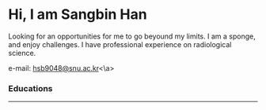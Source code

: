 # Hi, I am Sangbin Han
Looking for an opportunities for me to go beyound my limits. I am a sponge, and enjoy challenges. I have professional experience on radiological science. 

e-mail: <a href='mailto:hsb9048@snu.ac.kr'>hsb9048@snu.ac.kr<\a>

### Educations
---



